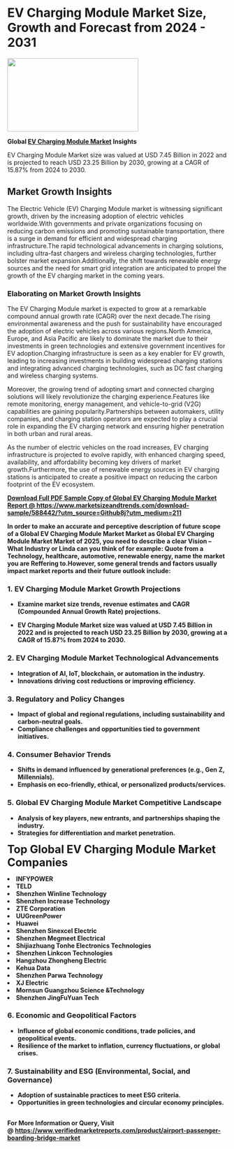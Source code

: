 <H1>EV Charging Module Market Size, Growth and Forecast from 2024 - 2031</H1><img class="aligncenter size-medium wp-image-584254" src="https://thirdeyenews.in/wp-content/uploads/2024/09/Global-Market-Research-300x168.jpeg" alt="" width="300" height="168" /><p><strong>Global&nbsp;<a href="https://www.marketsizeandtrends.com/download-sample/588442/?utm_source=Github8j?utm_medium=211">EV Charging Module Market</a> Insights</strong></p><p>EV Charging Module Market size was valued at USD 7.45 Billion in 2022 and is projected to reach USD 23.25 Billion by 2030, growing at a CAGR of 15.87% from 2024 to 2030.</p><p><h2>Market Growth Insights</h2> <p>The Electric Vehicle (EV) Charging Module market is witnessing significant growth, driven by the increasing adoption of electric vehicles worldwide.With governments and private organizations focusing on reducing carbon emissions and promoting sustainable transportation, there is a surge in demand for efficient and widespread charging infrastructure.The rapid technological advancements in charging solutions, including ultra-fast chargers and wireless charging technologies, further bolster market expansion.Additionally, the shift towards renewable energy sources and the need for smart grid integration are anticipated to propel the growth of the EV charging market in the coming years.</p> <p><strong><a href="#"></a></strong></p> <h3>Elaborating on Market Growth Insights</h3> <p>The EV Charging Module market is expected to grow at a remarkable compound annual growth rate (CAGR) over the next decade.The rising environmental awareness and the push for sustainability have encouraged the adoption of electric vehicles across various regions.North America, Europe, and Asia Pacific are likely to dominate the market due to their investments in green technologies and extensive government incentives for EV adoption.Charging infrastructure is seen as a key enabler for EV growth, leading to increasing investments in building widespread charging stations and integrating advanced charging technologies, such as DC fast charging and wireless charging systems.</p> <p>Moreover, the growing trend of adopting smart and connected charging solutions will likely revolutionize the charging experience.Features like remote monitoring, energy management, and vehicle-to-grid (V2G) capabilities are gaining popularity.Partnerships between automakers, utility companies, and charging station operators are expected to play a crucial role in expanding the EV charging network and ensuring higher penetration in both urban and rural areas.</p> <p>As the number of electric vehicles on the road increases, EV charging infrastructure is projected to evolve rapidly, with enhanced charging speed, availability, and affordability becoming key drivers of market growth.Furthermore, the use of renewable energy sources in EV charging stations is anticipated to create a positive impact on reducing the carbon footprint of the EV ecosystem.</p> <p><strong><a href="#"></p><p><span class=""><strong>Download Full PDF Sample Copy of Global EV Charging Module Market Report</strong> @ <a href="https://www.marketsizeandtrends.com/download-sample/588442/?utm_source=Github8j?utm_medium=211" target="_blank">https://www.marketsizeandtrends.com/download-sample/588442/?utm_source=Github8j?utm_medium=211</a></span></p><p>In order to make an accurate and perceptive description of future scope of a Global&nbsp;EV Charging Module Market Market as Global&nbsp;EV Charging Module Market Market of 2025, you need to describe a clear Vision &ndash; What Industry or Linda can you think of for example: Quote from a Technology, healthcare, automotive, renewable energy, name the market you are Reffering to.However, some general trends and factors usually impact market reports and their future outlook include:</p><h3>1.&nbsp;<strong>EV Charging Module Market Growth Projections</strong></h3><ul><li>Examine market size trends, revenue estimates and CAGR (Compounded Annual Growth Rate) projections.</li><li><p>EV Charging Module Market size was valued at USD 7.45 Billion in 2022 and is projected to reach USD 23.25 Billion by 2030, growing at a CAGR of 15.87% from 2024 to 2030.</p></li></ul><h3>2.&nbsp;<strong>EV Charging Module Market Technological Advancements</strong></h3><ul><li>Integration of AI, IoT, blockchain, or automation in the industry.</li><li>Innovations driving cost reductions or improving efficiency.</li></ul><h3>3.&nbsp;<strong>Regulatory and Policy Changes</strong></h3><ul><li>Impact of global and regional regulations, including sustainability and carbon-neutral goals.</li><li>Compliance challenges and opportunities tied to government initiatives.</li></ul><h3>4.&nbsp;<strong>Consumer Behavior Trends</strong></h3><ul><li>Shifts in demand influenced by generational preferences (e.g., Gen Z, Millennials).</li><li>Emphasis on eco-friendly, ethical, or personalized products/services.</li></ul><h3>5.&nbsp;<strong>Global EV Charging Module Market Competitive Landscape</strong></h3><ul><li>Analysis of key players, new entrants, and partnerships shaping the industry.</li><li>Strategies for differentiation and market penetration.</li></ul><p data-pm-slice="1 1 []"><span style="color: inherit; font-family: inherit; font-size: 25px;">Top Global EV Charging Module Market Companies</span></p><div class="" data-test-id=""><p><li>INFYPOWER</li><li> TELD</li><li> Shenzhen Winline Technology</li><li> Shenzhen Increase Technology</li><li> ZTE Corporation</li><li> UUGreenPower</li><li> Huawei</li><li> Shenzhen Sinexcel Electric</li><li> Shenzhen Megmeet Electrical</li><li> Shijiazhuang Tonhe Electronics Technologies</li><li> Shenzhen Linkcon Technologies</li><li> Hangzhou Zhongheng Electric</li><li> Kehua Data</li><li> Shenzhen Parwa Technology</li><li> XJ Electric</li><li> Mornsun Guangzhou Science &Technology</li><li> Shenzhen JingFuYuan Tech</li></p></div><h3>6.&nbsp;<strong>Economic and Geopolitical Factors</strong></h3><ul><li>Influence of global economic conditions, trade policies, and geopolitical events.</li><li>Resilience of the market to inflation, currency fluctuations, or global crises.</li></ul><h3>7.&nbsp;<strong>Sustainability and ESG (Environmental, Social, and Governance)</strong></h3><ul><li>Adoption of sustainable practices to meet ESG criteria.</li><li>Opportunities in green technologies and circular economy principles.</li></ul><h2><strong style="font-size: 14px;">For More Information or Query, Visit @&nbsp;</strong><a style="background-color: #ffffff; font-size: 14px;" href="https://www.marketsizeandtrends.com/report/ev-charging-module-market/" target="_blank">https://www.verifiedmarketreports.com/product/airport-passenger-boarding-bridge-market</a></h2>